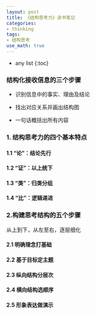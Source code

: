 ```yaml
---
layout: post
title: 《结构思考力》读书笔记
categories:
- thinking
tags:
- 结构思考
use_math: true
---
```

* any list
{:toc}
### 结构化接收信息的三个步骤

* 识别信息中的事实、理由及结论

* 找出对应关系并画出结构图

* 一句话概括出所有内容

### 1. 结构思考力的四个基本特点

#### 1.1 “论”：结论先行

#### 1.2 “证”：以上统下

#### 1.3 “类”：归类分组

#### 1.4 “比”：逻辑递进

### 2.构建思考结构的五个步骤

从上到下，从左至右，逐层细化

#### 2.1 明确理念打基础

#### 2.2 基于目标定主题

#### 2.3 纵向结构分层次

#### 2.4 横向结构选顺序

#### 2.5 形象表达做演示





